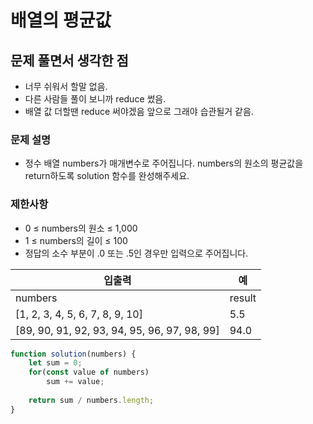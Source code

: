 # 배열의 평균값

## 문제 풀면서 생각한 점 
- 너무 쉬워서 할말 없음.
- 다른 사람들 풀이 보니까 reduce 썼음. 
- 배열 값 더할땐 reduce 써야겠음 앞으로 그래야 습관될거 같음.

### 문제 설명
- 정수 배열 numbers가 매개변수로 주어집니다. numbers의 원소의 평균값을 return하도록 solution 함수를 완성해주세요.

### 제한사항
- 0 ≤ numbers의 원소 ≤ 1,000
- 1 ≤ numbers의 길이 ≤ 100
- 정답의 소수 부분이 .0 또는 .5인 경우만 입력으로 주어집니다.

|입출력| 예|
|------|----|
|numbers|	result|
[1, 2, 3, 4, 5, 6, 7, 8, 9, 10]	|5.5
[89, 90, 91, 92, 93, 94, 95, 96, 97, 98, 99]	|94.0

``` javascript
function solution(numbers) {
    let sum = 0;
    for(const value of numbers) 
        sum += value;
    
    return sum / numbers.length;
}

```
